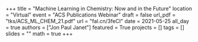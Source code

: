 +++
title = "Machine Learning in Chemistry: Now and in the Future"
location = "Virtual"
event = "ACS Publications Webinar"
draft = false
url_pdf = "tks/ACS_ML_CHEM_21.pdf"
url = "fal.cn/3feCI"
date = 2021-05-25
all_day = true
authors = ["Jon Paul Janet"]
featured = True
projects = []
tags = []
slides = ""
math = true
+++
